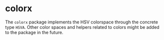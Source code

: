# colorx

The `colorx` package implements the HSV colorspace through the concrete type `HSVA`. Other color spaces and helpers
related to colors might be added to the package in the future.
